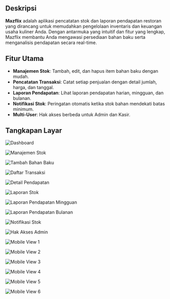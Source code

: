 ## Deskripsi

**Mazflix** adalah aplikasi pencatatan stok dan laporan pendapatan restoran yang dirancang untuk memudahkan pengelolaan inventaris dan keuangan usaha kuliner Anda. Dengan antarmuka yang intuitif dan fitur yang lengkap, Mazflix membantu Anda mengawasi persediaan bahan baku serta menganalisis pendapatan secara real-time.

## Fitur Utama

- **Manajemen Stok**: Tambah, edit, dan hapus item bahan baku dengan mudah.  
- **Pencatatan Transaksi**: Catat setiap penjualan dengan detail jumlah, harga, dan tanggal.  
- **Laporan Pendapatan**: Lihat laporan pendapatan harian, mingguan, dan bulanan.  
- **Notifikasi Stok**: Peringatan otomatis ketika stok bahan mendekati batas minimum.  
- **Multi-User**: Hak akses berbeda untuk Admin dan Kasir.

## Tangkapan Layar

![Dashboard](https://i.postimg.cc/pLTV0Nf4/Screenshot-20250317-153109.png)

![Manajemen Stok](https://i.postimg.cc/kX7gbRBn/Screenshot-20250317-153113.png)

![Tambah Bahan Baku](https://i.postimg.cc/NG60FkGJ/Screenshot-20250317-153123.png)

![Daftar Transaksi](https://i.postimg.cc/T34dFkQw/Screenshot-20250317-153134.png)

![Detail Pendapatan](https://i.postimg.cc/1zVmQpYK/Screenshot-20250317-153137.png)

![Laporan Stok](https://i.postimg.cc/j5zRWRTw/Screenshot-20250317-153155.png)

![Laporan Pendapatan Mingguan](https://i.postimg.cc/1tx95fk1/Screenshot-20250317-153214.png)

![Laporan Pendapatan Bulanan](https://i.postimg.cc/prCxZkpP/Screenshot-20250317-153220.png)

![Notifikasi Stok](https://i.postimg.cc/fWfwDW51/Screenshot-20250317-153223.png)

![Hak Akses Admin](https://i.postimg.cc/ZKYJRkMn/Screenshot-20250317-153233.png)

![Mobile View 1](https://i.postimg.cc/Nj5Y66Yw/Whats-App-Image-2025-04-15-at-01-31-34-1dc09c63-1.png)

![Mobile View 2](https://i.postimg.cc/jSmTZDdn/Whats-App-Image-2025-04-15-at-01-31-35-2a87ea83-1.png)

![Mobile View 3](https://i.postimg.cc/s2Wr83v6/Whats-App-Image-2025-04-15-at-01-46-09-2f4f8787-1.png)

![Mobile View 4](https://i.postimg.cc/Qtr3Zv7X/Whats-App-Image-2025-05-10-at-09-24-47-5a567167-1.png)

![Mobile View 5](https://i.postimg.cc/2y0Rv6K6/Whats-App-Image-2025-05-10-at-09-25-33-646ba201-1.png)

![Mobile View 6](https://i.postimg.cc/VvfPdM4p/Whats-App-Image-2025-05-10-at-09-29-09-d34f99d5-1.png)

